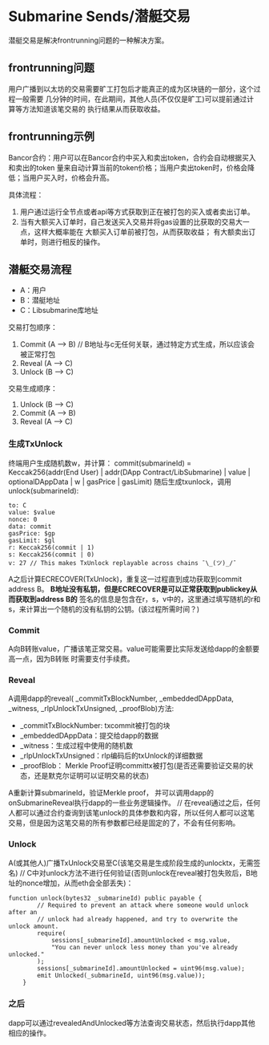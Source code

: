 # Submarine Sends/潜艇交易

潜艇交易是解决frontrunning问题的一种解决方案。

## frontrunning问题

用户广播到以太坊的交易需要旷工打包后才能真正的成为区块链的一部分，这个过程一般需要
几分钟的时间，在此期间，其他人员(不仅仅是旷工)可以提前通过计算等方法知道该笔交易的
执行结果从而获取收益。

## frontrunning示例

Bancor合约：用户可以在Bancor合约中买入和卖出token，合约会自动根据买入和卖出的token
量来自动计算当前的token价格；当用户卖出token时，价格会降低；当用户买入时，价格会升高。

具体流程：
1. 用户通过运行全节点或者api等方式获取到正在被打包的买入或者卖出订单。
2. 当有大额买入订单时，自己发送买入交易并将gas设置的比获取的交易大一点，这样大概率能在
大额买入订单前被打包，从而获取收益； 有大额卖出订单时，则进行相反的操作。

## 潜艇交易流程

* A：用户
* B：潜艇地址
* C：Libsubmarine库地址

交易打包顺序：
1. Commit (A --> B) // B地址与c无任何关联，通过特定方式生成，所以应该会被正常打包
2. Reveal (A --> C)
3. Unlock (B --> C)

交易生成顺序：
1. Unlock (B --> C)
2. Commit (A --> B)
3. Reveal (A --> C)

### 生成TxUnlock

终端用户生成随机数w，并计算：
commit(submarineId) =  Keccak256(addr(End User) | addr(DApp Contract/LibSubmarine) | value | optionalDAppData | w | gasPrice | gasLimit)
随后生成txunlock，调用unlock(submarineId):
```
to: C
value: $value
nonce: 0
data: commit
gasPrice: $gp
gasLimit: $gl
r: Keccak256(commit | 1)
s: Keccak256(commit | 0)
v: 27 // This makes TxUnlock replayable across chains ¯\_(ツ)_/¯
```
A之后计算ECRECOVER(TxUnlock)，重复这一过程直到成功获取到commit address B。
**B地址没有私钥，但是ECRECOVER是可以正常获取到publickey从而获取到address B的**
签名的信息是包含在r，s，v中的，这里通过填写随机的r和s，来计算出一个随机的没有私钥的公钥。(该过程所需时间？)

### Commit

A向B转账value，广播该笔正常交易。value可能需要比实际发送给dapp的金额要高一点，因为B转账
时需要支付手续费。

### Reveal

A调用dapp的reveal( _commitTxBlockNumber, _embeddedDAppData, _witness, _rlpUnlockTxUnsigned, _proofBlob)方法:
* _commitTxBlockNumber: txcommit被打包的块
* _embeddedDAppData：提交给dapp的数据
* _witness：生成过程中使用的随机数
* _rlpUnlockTxUnsigned：rlp编码后的txUnlock的详细数据
* _proofBlob： Merkle Proof证明committx被打包(是否还需要验证交易的状态，还是默克尔证明可以证明交易的状态)

A重新计算submarineId，验证Merkle proof， 并可以调用dapp的onSubmarineReveal执行dapp的一些业务逻辑操作。
// 在reveal通过之后，任何人都可以通过合约查询到该笔unlock的具体参数和内容，所以任何人都可以这笔交易，但是因为这笔交易的所有参数都已经是固定的了，不会有任何影响。

### Unlock

A(或其他人)广播TxUnlock交易至C(该笔交易是生成阶段生成的unlocktx，无需签名)
// C中对unlock方法不进行任何验证(否则unlock在reveal被打包失败后，B地址的nonce增加，从而eth会全部丢失)：
```
function unlock(bytes32 _submarineId) public payable {
        // Required to prevent an attack where someone would unlock after an
        // unlock had already happened, and try to overwrite the unlock amount.
        require(
            sessions[_submarineId].amountUnlocked < msg.value,
            "You can never unlock less money than you've already unlocked."
        );
        sessions[_submarineId].amountUnlocked = uint96(msg.value);
        emit Unlocked(_submarineId, uint96(msg.value));
    }
```

### 之后

dapp可以通过revealedAndUnlocked等方法查询交易状态，然后执行dapp其他相应的操作。

